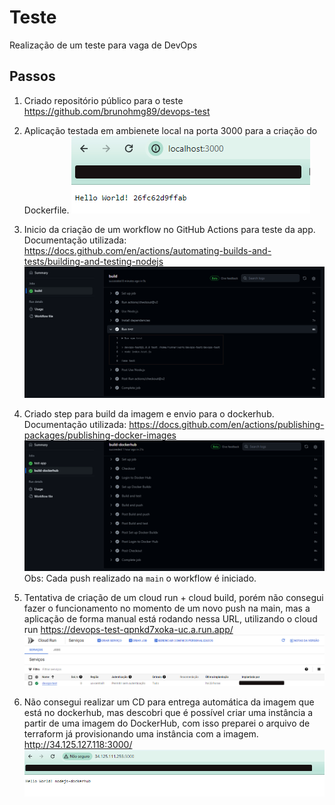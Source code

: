 # Teste
Realização de um teste para vaga de DevOps

## Passos

1. Criado repositório público para o teste <https://github.com/brunohmg89/devops-test>

2. Aplicação testada em ambienete local na porta 3000 para a criação do Dockerfile.
![image1](img/image1.png)

3. Inicio da criação de um workflow no GitHub Actions para teste da app. Documentação utilizada: <https://docs.github.com/en/actions/automating-builds-and-tests/building-and-testing-nodejs>
![image2](img/image2.png)

4. Criado step para build da imagem e envio para o dockerhub. Documentação utilizada: <https://docs.github.com/en/actions/publishing-packages/publishing-docker-images>
![image3](img/image3.png)
Obs: Cada push realizado na `main` o workflow é iniciado.

5. Tentativa de criação de um cloud run + cloud build, porém não consegui fazer o funcionamento no momento de um novo push na main, mas a aplicação de forma manual está rodando nessa URL, utilizando o cloud run <https://devops-test-qpnkd7xoka-uc.a.run.app/>
![image4](img/image4.png)

6. Não consegui realizar um CD para entrega automática da imagem que está no dockerhub, mas descobri que é possível criar uma instância a partir de uma imagem do DockerHub, com isso preparei o arquivo de terraform já provisionando uma instância com a imagem.
<http://34.125.127.118:3000/>
![image5](img/image5.png)